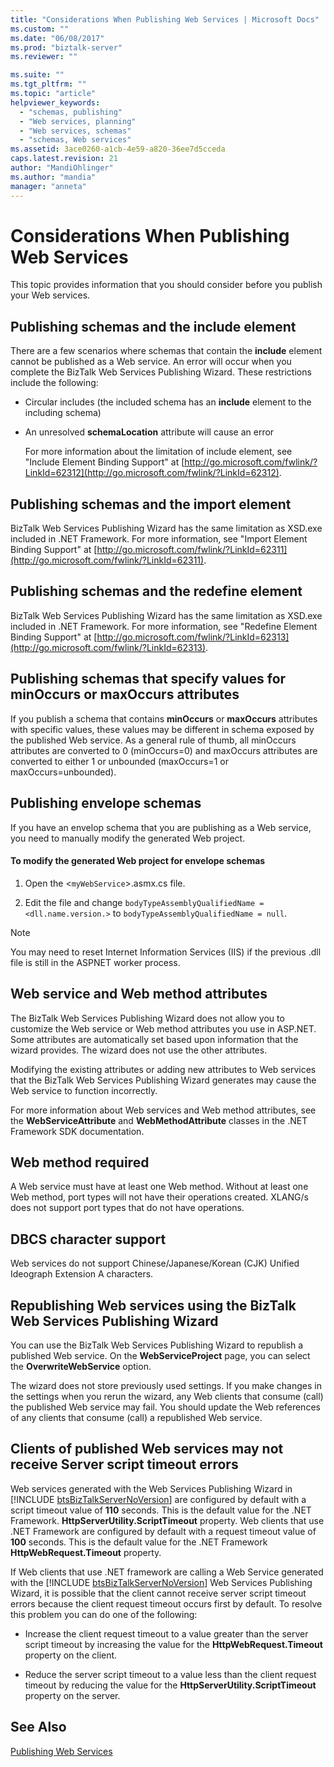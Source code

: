 ```yaml
---
title: "Considerations When Publishing Web Services | Microsoft Docs"
ms.custom: ""
ms.date: "06/08/2017"
ms.prod: "biztalk-server"
ms.reviewer: ""

ms.suite: ""
ms.tgt_pltfrm: ""
ms.topic: "article"
helpviewer_keywords: 
  - "schemas, publishing"
  - "Web services, planning"
  - "Web services, schemas"
  - "schemas, Web services"
ms.assetid: 3ace0260-a1cb-4e59-a820-36ee7d5cceda
caps.latest.revision: 21
author: "MandiOhlinger"
ms.author: "mandia"
manager: "anneta"
---
```

# Considerations When Publishing Web Services
This topic provides information that you should consider before you publish your Web services.  
  
## Publishing schemas and the include element  
 There are a few scenarios where schemas that contain the **include** element cannot be published as a Web service. An error will occur when you complete the BizTalk Web Services Publishing Wizard. These restrictions include the following:  
  
- Circular includes (the included schema has an **include** element to the including schema)  
  
- An unresolved **schemaLocation** attribute will cause an error  
  
  For more information about the limitation of include element, see "Include Element Binding Support" at [http://go.microsoft.com/fwlink/?LinkId=62312](http://go.microsoft.com/fwlink/?LinkId=62312).  
  
## Publishing schemas and the import element  
 BizTalk Web Services Publishing Wizard has the same limitation as XSD.exe included in .NET Framework. For more information, see "Import Element Binding Support" at [http://go.microsoft.com/fwlink/?LinkId=62311](http://go.microsoft.com/fwlink/?LinkId=62311).  
  
## Publishing schemas and the redefine element  
 BizTalk Web Services Publishing Wizard has the same limitation as XSD.exe included in .NET Framework. For more information, see "Redefine Element Binding Support" at [http://go.microsoft.com/fwlink/?LinkId=62313](http://go.microsoft.com/fwlink/?LinkId=62313).  
  
## Publishing schemas that specify values for minOccurs or maxOccurs attributes  
 If you publish a schema that contains **minOccurs** or **maxOccurs** attributes with specific values, these values may be different in schema exposed by the published Web service. As a general rule of thumb, all minOccurs attributes are converted to 0 (minOccurs=0) and maxOccurs attributes are converted to either 1 or unbounded (maxOccurs=1 or maxOccurs=unbounded).  
  
## Publishing envelope schemas  
 If you have an envelop schema that you are publishing as a Web service, you need to manually modify the generated Web project.  
  
#### To modify the generated Web project for envelope schemas  
  
1.  Open the <`myWebService`>.asmx.cs file.  
  
2.  Edit the file and change `bodyTypeAssemblyQualifiedName = <dll.name.version.>` to `bodyTypeAssemblyQualifiedName = null`.  
  
> [!NOTE]
>  You may need to reset Internet Information Services (IIS) if the previous .dll file is still in the ASPNET worker process.  
  
## Web service and Web method attributes  
 The BizTalk Web Services Publishing Wizard does not allow you to customize the Web service or Web method attributes you use in ASP.NET. Some attributes are automatically set based upon information that the wizard provides. The wizard does not use the other attributes.  
  
 Modifying the existing attributes or adding new attributes to Web services that the BizTalk Web Services Publishing Wizard generates may cause the Web service to function incorrectly.  
  
 For more information about Web services and Web method attributes, see the **WebServiceAttribute** and **WebMethodAttribute** classes in the .NET Framework SDK documentation.  
  
## Web method required  
 A Web service must have at least one Web method. Without at least one Web method, port types will not have their operations created. XLANG/s does not support port types that do not have operations.  
  
## DBCS character support  
 Web services do not support Chinese/Japanese/Korean (CJK) Unified Ideograph Extension A characters.  
  
## Republishing Web services using the BizTalk Web Services Publishing Wizard  
 You can use the BizTalk Web Services Publishing Wizard to republish a published Web service. On the <strong>Web</strong><strong>Service</strong><strong>Project</strong> page, you can select the <strong>Overwrite</strong><strong>Web</strong><strong>Service</strong> option.  
  
 The wizard does not store previously used settings. If you make changes in the settings when you rerun the wizard, any Web clients that consume (call) the published Web service may fail. You should update the Web references of any clients that consume (call) a republished Web service.  
  
## Clients of published Web services may not receive Server script timeout errors  
 Web services generated with the Web Services Publishing Wizard in [!INCLUDE [btsBizTalkServerNoVersion](../includes/btsbiztalkservernoversion-md.md)] are configured by default with a script timeout value of <strong>110</strong> seconds. This is the default value for the .NET Framework. <strong>HttpServerUtility.ScriptTimeout</strong> property. Web clients that use .NET Framework are configured by default with a request timeout value of <strong>100</strong> seconds. This is the default value for the .NET Framework <strong>HttpWebRequest.Timeout</strong> property.  
  
 If Web clients that use .NET framework are calling a Web Service generated with the [!INCLUDE [btsBizTalkServerNoVersion](../includes/btsbiztalkservernoversion-md.md)] Web Services Publishing Wizard, it is possible that the client cannot receive server script timeout errors because the client request timeout occurs first by default. To resolve this problem you can do one of the following:  
  
-   Increase the client request timeout to a value greater than the server script timeout by increasing the value for the **HttpWebRequest.Timeout** property on the client.  
  
-   Reduce the server script timeout to a value less than the client request timeout by reducing the value for the **HttpServerUtility.ScriptTimeout** property on the server.  
  
## See Also  
 [Publishing Web Services](../core/publishing-web-services.md)